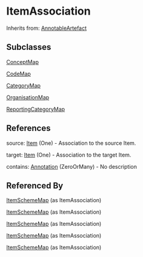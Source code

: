 
# ItemAssociation

Inherits from: [AnnotableArtefact](../Base/AnnotableArtefact.md)

## Subclasses

[ConceptMap](ConceptMap.md)

[CodeMap](CodeMap.md)

[CategoryMap](CategoryMap.md)

[OrganisationMap](OrganisationMap.md)

[ReportingCategoryMap](ReportingCategoryMap.md)







## References

source: [Item](../Base/Item.md) (One) - Association to the source Item.

target: [Item](../Base/Item.md) (One) - Association to the target Item.

contains: [Annotation](../Base/Annotation.md) (ZeroOrMany) - No description



## Referenced By

[ItemSchemeMap](ItemSchemeMap.md) (as ItemAssociation)

[ItemSchemeMap](ItemSchemeMap.md) (as ItemAssociation)

[ItemSchemeMap](ItemSchemeMap.md) (as ItemAssociation)

[ItemSchemeMap](ItemSchemeMap.md) (as ItemAssociation)

[ItemSchemeMap](ItemSchemeMap.md) (as ItemAssociation)


